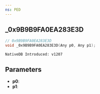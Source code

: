 ```yaml
---
ns: PED
---
```

## _0x9B9B9FA0EA283E3D

```c
// 0x9B9B9FA0EA283E3D
void _0x9B9B9FA0EA283E3D(Any p0, Any p1);
```

```
NativeDB Introduced: v1207
```

## Parameters
* **p0**:
* **p1**:
